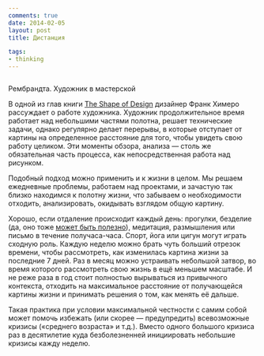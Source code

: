 ```yaml
---
comments: true
date: 2014-02-05
layout: post
title: Дистанция

tags:
- thinking
---
```


<div class="image">
	<img src="/images/20140205-rembrandt.jpg" alt="" style="width: auto; height: auto; max-width: 100%" >
</div>

<p class="legend legend--center">Рембрандта. Художник в мастерской</p>

В одной из глав книги [The Shape of Design](http://shapeofdesignbook.com/) дизайнер Франк Химеро рассуждает о работе художника. Художник продолжительное время работает над небольшими частями полотна, решает технические задачи, однако регулярно делает перерывы, в которые отступает от картины на определенное расстояние для того, чтобы увидеть свою работу целиком. Эти моменты обзора, анализа — столь же обязательная часть процесса, как непосредственная работа над рисунком.

Подобный подход можно применить и к жизни в целом. Мы решаем ежедневные проблемы, работаем над проектами, и зачастую так близко находимся к полотну жизни, что забываем о необходимости отходить, анализировать, окидывать взглядом общую картину. 

Хорошо, если отдаление происходит каждый день: прогулки,  безделие (да, оно тоже [может быть полезно](http://holland-herald.com/2014/01/the-benefits-of-boredom/)), медитация, размышления или письмо в течение получаса-часа. Спорт, йога или цигун могут играть сходную роль. Каждую неделю можно брать чуть больший отрезок времени, чтобы рассмотреть, как изменилась картина жизни за последние 7 дней. Раз в месяц можно устраивать небольшой затвор, во время которого рассмотреть свою жизнь в ещё меньшем масштабе. И не реже раза в год стоит полностью вырываться из привычного контекста, отходить на максимальное расстояние от получающейся картины жизни и принимать решения о том, как менять её дальше. 

Такая практика при условии максимальной честности с самим собой может помочь избежать (или скорее — предупредить) всевозможные кризисы («среднего возраста» и т.д.). Вместо одного большого кризиса раз в десятилетие куда безболезненней инициировать небольшие кризисы кажду неделю.